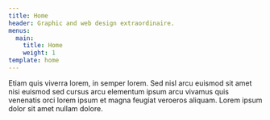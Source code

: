 ```yaml
---
title: Home
header: Graphic and web design extraordinaire.
menus:
  main:
    title: Home
    weight: 1
template: home
---
```


Etiam quis viverra lorem, in semper lorem. Sed nisl arcu euismod sit amet nisi euismod sed cursus arcu elementum ipsum arcu vivamus quis venenatis orci lorem ipsum et magna feugiat veroeros aliquam. Lorem ipsum dolor sit amet nullam dolore.

